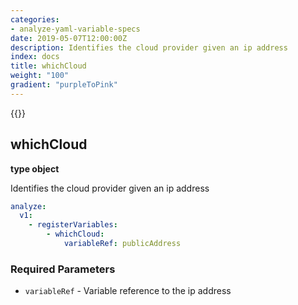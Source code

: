 ```yaml
---
categories:
- analyze-yaml-variable-specs
date: 2019-05-07T12:00:00Z
description: Identifies the cloud provider given an ip address
index: docs
title: whichCloud
weight: "100"
gradient: "purpleToPink"
---
```


{{<legacynotice>}}

## whichCloud

**type object**

Identifies the cloud provider given an ip address


```yaml
analyze:
  v1:
    - registerVariables:
        - whichCloud:
            variableRef: publicAddress
```


### Required Parameters


- `variableRef` - Variable reference to the ip address

